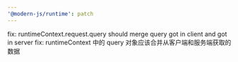 ```yaml
---
'@modern-js/runtime': patch
---
```


fix: runtimeContext.request.query should merge query got in client and got in server
fix: runtimeContext 中的 query 对象应该合并从客户端和服务端获取的数据
